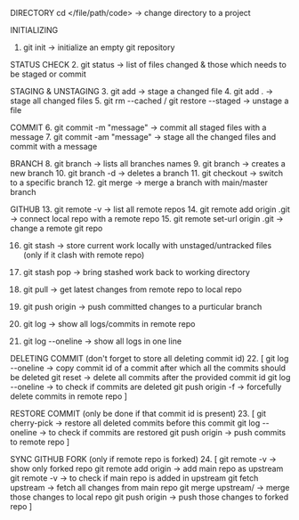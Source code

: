 DIRECTORY
cd </file/path/code> -> change directory to a project

INITIALIZING
1. git init -> initialize an empty git repository

STATUS CHECK
2. git status -> list of files changed & those which needs to be staged or commit

STAGING & UNSTAGING
3. git add <file-name> -> stage a changed file
4. git add . -> stage all changed files
5. git rm --cached <file-name> / git restore --staged <file> -> unstage a file

COMMIT
6. git commit -m "message" -> commit all staged files with a message
7. git commit -am "message" -> stage all the changed files and commit with a message

BRANCH
8. git branch -> lists all branches names
9. git branch <branch-name> -> creates a new branch
10. git branch -d <branch-name> -> deletes a branch
11. git checkout <branch-name> -> switch to a specific branch
12. git merge <branch-name> -> merge a branch with main/master branch

GITHUB
13. git remote -v -> list all remote repos
14. git remote add origin <github-https-link>.git -> connect local repo with a remote repo
15. git remote set-url origin <github-https-link>.git -> change a remote git repo

16. git stash -> store current work locally with unstaged/untracked files (only if it clash with remote repo)
17. git stash pop -> bring stashed work back to working directory

18. git pull -> get latest changes from remote repo to local repo
19. git push origin <branch-name> -> push committed changes to a purticular branch

20. git log -> show all logs/commits in remote repo
21. git log --oneline -> show all logs in one line

DELETING COMMIT
(don't forget to store all deleting commit id)
22. [ 
      git log --oneline -> copy commit id of a commit after which all the commits should be deleted
      git reset <paste-that-id> -> delete all commits after the provided commit id
      git log --oneline -> to check if commits are deleted
      git push origin <branch-name> -f -> forcefully delete commits in remote repo
    ]
    
RESTORE COMMIT
(only be done if that commit id is present)
23. [ 
      git cherry-pick <deleted-commit-id> -> restore all deleted commits before this commit
      git log --oneline -> to check if commits are restored
      git push origin <branch-name> -> push commits to remote repo
    ]

SYNC GITHUB FORK
(only if remote repo is forked)
24. [
      git remote -v -> show only forked repo
      git remote add origin <https-link-of-main-repo> -> add main repo as upstream
      git remote -v -> to check if main repo is added in upstream
      git fetch upstream -> fetch all changes from main repo
      git merge upstream/<branch-name> -> merge those changes to local repo
      git push origin <branch-name> -> push those changes to forked repo
    ]
